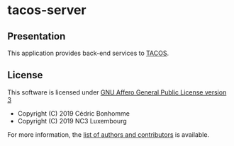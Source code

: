 # tacos-server

## Presentation

This application provides back-end services to
[TACOS](https://github.com/NC3-LU/TACOS).


## License

This software is licensed under
[GNU Affero General Public License version 3](https://www.gnu.org/licenses/agpl-3.0.html)


* Copyright (C) 2019 Cédric Bonhomme
* Copyright (C) 2019 NC3 Luxembourg

For more information, the [list of authors and contributors](AUTHORS.md) is
available.
